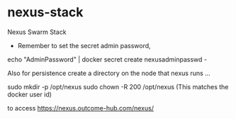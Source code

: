 # nexus-stack
Nexus Swarm Stack

- Remember to set the secret admin password,

echo "AdminPassword" | docker secret create nexusadminpasswd -

Also for persistence create a directory on the node that nexus runs ...

sudo mkdir -p /opt/nexus
sudo chown -R 200 /opt/nexus     (This matches the docker user id)

to access https://nexus.outcome-hub.com/nexus/
